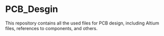 # PCB_Desgin
This repository contains all the used files for PCB design, including Altium files, references to components, and others.
